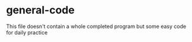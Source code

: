 # general-code

This file doesn't contain a whole completed program but some easy code for daily practice
